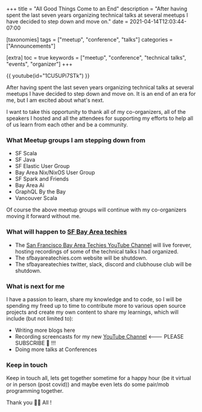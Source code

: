 +++
title = "All Good Things Come to an End"
description = "After having spent the last seven years organizing technical talks at several meetups I have decided to step down and move on."
date = 2021-04-14T12:03:44-07:00

[taxonomies]
tags = ["meetup", "conference", "talks"]
categories = ["Announcements"]

[extra]
toc = true
keywords = ["meetup", "conference", "technical talks", "events", "organizer"]
+++

{{ youtube(id="1CU5UPi7STk") }}

After having spent the last seven years organizing technical talks at several meetups I have decided to step down and move on. It is an end of an era for me, but I am excited about what's next.

I want to take this opportunity to thank all of my co-organizers, all of the speakers I hosted and all the attendees for supporting my efforts to help all of us learn from each other and be a community.

### What Meetup groups I am stepping down from

- SF Scala
- SF Java
- SF Elastic User Group
- Bay Area Nix/NixOS User Group
- SF Spark and Friends
- Bay Area Ai
- GraphQL By the Bay
- Vancouver Scala

Of course the above meetup groups will continue with my co-organizers moving it forward without me.

### What will happen to [SF Bay Area techies](https://www.youtube.com/channel/UCx317LNd-AlbTcE_0FkdJcg)

- The [San Francisco Bay Area Techies YouTube Channel](https://www.youtube.com/channel/UCx317LNd-AlbTcE_0FkdJcg) will live forever, hosting recordings of some of the technical talks I had organized.
- The sfbayareatechies.com website will be shutdown.
- The sfbayareatechies twitter, slack, discord and clubhouse club will be shutdown.

### What is next for me

I have a passion to learn, share my knowledge and to code, so I will be spending my freed up to time to contribute more to various open source projects and create my own content to share my learnings, which will include (but not limited to):

- Writing more blogs here
- Recording screencasts for my new [YouTube Channel](https://www.youtube.com/channel/UCMjtB4EHujxHO2DB3FQ_obQ) <--- PLEASE SUBSCRIBE 🙏 !!!
- Doing more talks at Conferences

### Keep in touch

Keep in touch all, lets get together sometime for a happy hour (be it virtual or in person (post covid)) and maybe even lets do some pair/mob programming together.

Thank you 🙏🍷 All !

